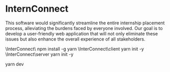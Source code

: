 # InternConnect
This software would significantly streamline the entire internship placement process, alleviating the burdens faced by everyone involved. Our goal is to develop a user-friendly web application that will not only eliminate these issues but also enhance the overall experience of all stakeholders.


\InterConnect\  npm install -g yarn
\InterConnect\client  yarn init -y
\InterConnect\server  yarn init -y

yarn dev

<!-- Hello this is a comment -->